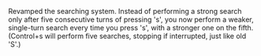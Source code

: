 Revamped the searching system. Instead of performing a strong search only after
five consecutive turns of pressing 's', you now perform a weaker, single-turn
search every time you press 's', with a stronger one on the fifth. (Control+s
will perform five searches, stopping if interrupted, just like old 'S'.)

